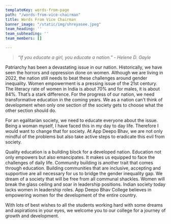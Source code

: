 ```yaml
---
templateKey: words-from-page
path: "/words-from-vice-chairman"
title: Words From Vice Chairman
banner_image: "/static/img/shreyasee.jpeg"
team_heading: ''
team_subheading: ''
team_members: []

---
```

> _“If you educate a girl, you educate a nation.” - Helene D. Gayle_

Patriarchy has been a devastating issue in our nation. Historically, we have seen the horrors and oppression done on women. Although we are living in 2022, the nation still needs to beat these challenges around gender inequality. Women empowerment is a pressing issue of the 21st century. The literacy rate of women in India is about 70% and for males, it is about 84%. That’s a stark difference. For the progress of our nation, we need transformative education in the coming years. We as a nation can’t think of development when only one section of the society gets to choose what the other section should do.

For an egalitarian society, we need to educate everyone about the issue. Being a woman myself, I have faced this in my day to day life. Therefore I would want to change that for society. At App Deepo Bhav, we are not only mindful of the problems but also take active steps to eradicate this evil from society.

Quality education is a building block for a developed nation. Education not only empowers but also emancipates. It makes us equipped to face the challenges of daily life. Community building is another trait that comes through education. Building communities that are inclusive, accepting and supportive are all necessary for us to bridge the gender inequality gap. We dream of a society that will be free from all communal shackles. Women will break the glass ceiling and soar in leadership positions. Indian society today lacks women in leadership roles. App Deepo Bhav College believes in empowering women for the development of the entire country.

With lots of best wishes to all the students working hard with some dreams and aspirations in your eyes, we welcome you to our college for a journey of growth and development.